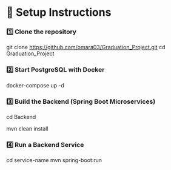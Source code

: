 # 🚀 Setup Instructions

### 1️⃣ Clone the repository
git clone https://github.com/omara03/Graduation_Project.git
cd Graduation_Project

### 2️⃣ Start PostgreSQL with Docker
docker-compose up -d

### 3️⃣ Build the Backend (Spring Boot Microservices)
cd Backend

mvn clean install

### 4️⃣ Run a Backend Service
cd service-name
mvn spring-boot:run
